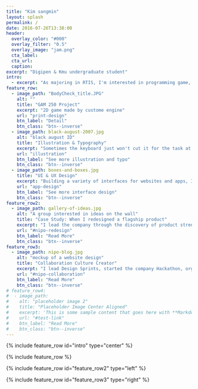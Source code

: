 ```yaml
---
title: "Kim sangmin"
layout: splash
permalink: /
date: 2016-07-26T13:38:00
header:
  overlay_color: "#000"
  overlay_filter: "0.5"
  overlay_image: "jam.png"
  cta_label:
  cta_url:
  caption:
excerpt: "Digipen & Kmu undergraduate student"
intro:
  - excerpt: "As majoring in RTIS, I'm interested in programming game, build engine, graphic stuff"
feature_row:
  - image_path: "BodyCheck_title.JPG"
    alt: ""
    title: "GAM 250 Project"
    excerpt: "2D game made by custome engine"
    url: "print-design"
    btn_label: "Detail"
    btn_class: "btn--inverse"
  - image_path: black-august-2007.jpg
    alt: "black august ID"
    title: "Illustration & Typography"
    excerpt: "Sometimes the keyboard just won't cut it for the task at hand and I pick up the pen and pencil."
    url: "illustration"
    btn_label: "See more illustration and typo"
    btn_class: "btn--inverse"
  - image_path: boxes-and-boxes.jpg
    title: "UI & UX Design"
    excerpt: "Building a variety of interfaces for websites and apps, I've made lots and lots of boxes. Lots."
    url: "app-design"
    btn_label: "See more interface design"
    btn_class: "btn--inverse"
feature_row2:
  - image_path: gallery-of-ideas.jpg
    alt: "A group interested in ideas on the wall"
    title: "Case Study: When I redesigned a flagship product"
    excerpt: "I lead the company through the discovery of product strengths and implemented a visual language and framework that maximized speed and efficiency."
    url: "#nipo-redesign"
    btn_label: "Read More"
    btn_class: "btn--inverse"
feature_row3:
  - image_path: nipo-blog.jpg
    alt: "mockup of a website design"
    title: "Collaboration Culture Creator"
    excerpt: "I lead Design Sprints, started the company Hackathon, organized the adoption of Slack, and launched the company blog"
    url: "#nipo-collaboration"
    btn_label: "Read More"
    btn_class: "btn--inverse"
# feature_row4:
#  - image_path:
#    alt: "placeholder image 2"
#    title: "Placeholder Image Center Aligned"
#    excerpt: 'This is some sample content that goes here with **Markdown** formatting. Centered with `type="center"`'
#    url: "#test-link"
#    btn_label: "Read More"
#    btn_class: "btn--inverse"
---
```


{% include feature_row id="intro" type="center" %}

<a name="designs"></a>
{% include feature_row %}

<a name="process"></a>
{% include feature_row id="feature_row2" type="left" %}

{% include feature_row id="feature_row3" type="right" %}

<!-- {% include feature_row id="feature_row4" type="center" %} -->
